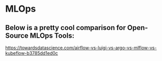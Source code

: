 # MLOps

## Below is a pretty cool comparison for Open-Source MLOps Tools:
https://towardsdatascience.com/airflow-vs-luigi-vs-argo-vs-mlflow-vs-kubeflow-b3785dd1ed0c
